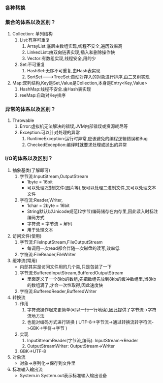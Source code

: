 ### 各种转换
### 集合的体系以及区别？
1. Collection: 单列结构 
    1. List:有序可重复
        1. ArrayList:底层由数组实现,线程不安全,遍历效率高
        2. LinkedList:由双向链表实现,插入和删除操作快
        3. Vector:有数组实现,线程安全,用的少
    2. Set:不可重复
        1. HashSet:无序不可重复,由Hash表实现
        2. SortSet--->TreeSet:自动对存入的对象进行排序,由二叉树实现
2. Map:双列结构,Key是Set,Value是Collection,本身是Entry<Key,Value>
    1. HashMap:线程不安全.由Hash表实现
    2. reeMap:自动对Key排序

### 异常的体系以及区别？
1. Throwable
    1. Error:虚拟机无法解决的错误,JVM内部错误或资源耗尽等 
    2. Exception:可以针对处理的异常 
        1. RuntimeException:运行时异常,应该避免的编程逻辑错误和Bug 
        2. CheckedException:编译时就要求处理或抛出的异常
    
### I/O的体系以及区别？
1. 抽象基类(了解即可)
    1. 字节流:InputStream,OutputStream 
        - 1byte = 16bit
        - 可以处理2进制文件(图片等),既可以处理二进制文件,又可以处理文本文件
    2. 字符流:Reader,Writer,
        - 1char = 2byte = 16bit
        - String默认以Unicode规范(2字节)编码储存在内存里,因此读入时标注编码方式 
        - 字符流 = 字节流 + 解码
        - 用于处理文本
2. 访问文件(使用)
    1. 字节流:FileInputStream,FileOutputStream
       - 每调用一次read都会伴随一次磁盘的读写,效率低
    2. 字符流:FileReader,FileWriter
3. 缓冲流(常用)
   - 内部其实是访问文件用的几个类,只是包装了一下
    1. 字节流:BufferedInputStream,BufferedOutputStream
       - 里面定义了一个8kb的数组,先把数组先放到8kb的缓冲数组里,当8kb的数组满了,才会一次性取得,因此速度快
    2. 字符流:BufferedReader,BufferedWriter
4. 转换流
   1. 作用
        1. 字符流操作起来更简单(可以一行一行地读),因此提供了字节流->字符流地方法
        2. 也能对编码方式进行转换 ( UTF-8->字节流->通过转换流转字符流->GBK->字符->字节 )
   2. 实现
        1. InputStreamReader(字节流,编码):   InputStream->Reader
        2. OutputStreamWriter:  OutputStream->Writer
   3. GBK->UTF-8
5. 对象流
   - 对象->序列化->保存到文件里
6. 标准输入输出流
    - System.in System.out表示标准输入输出设备
